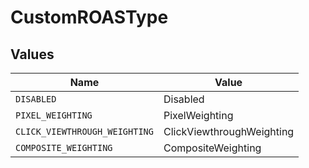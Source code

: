 # CustomROASType


## Values

| Name                          | Value                         |
| ----------------------------- | ----------------------------- |
| `DISABLED`                    | Disabled                      |
| `PIXEL_WEIGHTING`             | PixelWeighting                |
| `CLICK_VIEWTHROUGH_WEIGHTING` | ClickViewthroughWeighting     |
| `COMPOSITE_WEIGHTING`         | CompositeWeighting            |